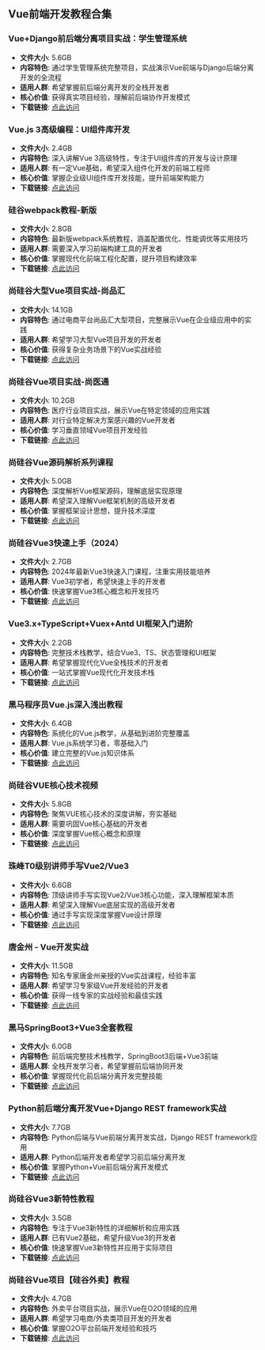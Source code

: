 ﻿## Vue前端开发教程合集

### Vue+Django前后端分离项目实战：学生管理系统
- **文件大小**: 5.6GB
- **内容特色**: 通过学生管理系统完整项目，实战演示Vue前端与Django后端分离开发的全流程
- **适用人群**: 希望掌握前后端分离开发的全栈开发者
- **核心价值**: 获得真实项目经验，理解前后端协作开发模式
- **下载链接**: [点此访问](https://pan.quark.cn/s/7ab27e944945)

### Vue.js 3高级编程：UI组件库开发
- **文件大小**: 2.4GB
- **内容特色**: 深入讲解Vue 3高级特性，专注于UI组件库的开发与设计原理
- **适用人群**: 有一定Vue基础，希望深入组件化开发的前端工程师
- **核心价值**: 掌握企业级UI组件库开发技能，提升前端架构能力
- **下载链接**: [点此访问](https://pan.quark.cn/s/cae90466928f)

### 硅谷webpack教程-新版
- **文件大小**: 2.8GB
- **内容特色**: 最新版webpack系统教程，涵盖配置优化、性能调优等实用技巧
- **适用人群**: 需要深入学习前端构建工具的开发者
- **核心价值**: 掌握现代化前端工程化配置，提升项目构建效率
- **下载链接**: [点此访问](https://pan.quark.cn/s/7dd1ab8d5c09)

### 尚硅谷大型Vue项目实战-尚品汇
- **文件大小**: 14.1GB
- **内容特色**: 通过电商平台尚品汇大型项目，完整展示Vue在企业级应用中的实践
- **适用人群**: 希望学习大型Vue项目开发的开发者
- **核心价值**: 获得复杂业务场景下的Vue实战经验
- **下载链接**: [点此访问](https://pan.quark.cn/s/5977cd2815a3)

### 尚硅谷Vue项目实战-尚医通
- **文件大小**: 10.2GB
- **内容特色**: 医疗行业项目实战，展示Vue在特定领域的应用实践
- **适用人群**: 对行业特定解决方案感兴趣的Vue开发者
- **核心价值**: 学习垂直领域Vue项目开发经验
- **下载链接**: [点此访问](https://pan.quark.cn/s/43ff8a8e522a)

### 尚硅谷Vue源码解析系列课程
- **文件大小**: 5.0GB
- **内容特色**: 深度解析Vue框架源码，理解底层实现原理
- **适用人群**: 希望深入理解Vue框架机制的高级开发者
- **核心价值**: 掌握框架设计思想，提升技术深度
- **下载链接**: [点此访问](https://pan.quark.cn/s/e011c07f7599)

### 尚硅谷Vue3快速上手（2024）
- **文件大小**: 2.7GB
- **内容特色**: 2024年最新Vue3快速入门课程，注重实用技能培养
- **适用人群**: Vue3初学者，希望快速上手的开发者
- **核心价值**: 快速掌握Vue3核心概念和开发技巧
- **下载链接**: [点此访问](https://pan.quark.cn/s/c7676fe9835f)

### Vue3.x+TypeScript+Vuex+Antd UI框架入门进阶
- **文件大小**: 2.2GB
- **内容特色**: 完整技术栈教学，结合Vue3、TS、状态管理和UI框架
- **适用人群**: 希望掌握现代化Vue全栈技术的开发者
- **核心价值**: 一站式掌握Vue现代化开发技术栈
- **下载链接**: [点此访问](https://pan.quark.cn/s/c4de2b61dfa5)

### 黑马程序员Vue.js深入浅出教程
- **文件大小**: 6.4GB
- **内容特色**: 系统化的Vue.js教学，从基础到进阶完整覆盖
- **适用人群**: Vue.js系统学习者，零基础入门
- **核心价值**: 建立完整的Vue.js知识体系
- **下载链接**: [点此访问](https://pan.quark.cn/s/7e5e9adbaafd)

### 尚硅谷VUE核心技术视频
- **文件大小**: 5.8GB
- **内容特色**: 聚焦VUE核心技术的深度讲解，夯实基础
- **适用人群**: 需要巩固Vue核心基础的开发者
- **核心价值**: 深度掌握Vue核心概念和原理
- **下载链接**: [点此访问](https://pan.quark.cn/s/0345456fabeb)

### 珠峰T0级别讲师手写Vue2/Vue3
- **文件大小**: 6.6GB
- **内容特色**: 顶级讲师手写实现Vue2/Vue3核心功能，深入理解框架本质
- **适用人群**: 希望深入理解Vue底层实现的高级开发者
- **核心价值**: 通过手写实现深度掌握Vue设计原理
- **下载链接**: [点此访问](https://pan.quark.cn/s/ab6f2ce33c1a)

### 唐金州 - Vue开发实战
- **文件大小**: 11.5GB
- **内容特色**: 知名专家唐金州亲授的Vue实战课程，经验丰富
- **适用人群**: 希望学习专家级Vue开发经验的开发者
- **核心价值**: 获得一线专家的实战经验和最佳实践
- **下载链接**: [点此访问](https://pan.quark.cn/s/92d926ba1a98)

### 黑马SpringBoot3+Vue3全套教程
- **文件大小**: 6.0GB
- **内容特色**: 前后端完整技术栈教学，SpringBoot3后端+Vue3前端
- **适用人群**: 全栈开发学习者，希望掌握前后端协同开发
- **核心价值**: 掌握现代化前后端分离开发完整技能
- **下载链接**: [点此访问](https://pan.quark.cn/s/c0906352bb7f)

### Python前后端分离开发Vue+Django REST framework实战
- **文件大小**: 7.7GB
- **内容特色**: Python后端与Vue前端分离开发实战，Django REST framework应用
- **适用人群**: Python后端开发者希望学习前后端分离开发
- **核心价值**: 掌握Python+Vue前后端分离开发模式
- **下载链接**: [点此访问](https://pan.quark.cn/s/86dbadb793bc)

### 尚硅谷Vue3新特性教程
- **文件大小**: 3.5GB
- **内容特色**: 专注于Vue3新特性的详细解析和应用实践
- **适用人群**: 已有Vue2基础，希望升级Vue3的开发者
- **核心价值**: 快速掌握Vue3新特性并应用于实际项目
- **下载链接**: [点此访问](https://pan.quark.cn/s/17fce32ba5b3)

### 尚硅谷Vue项目【硅谷外卖】教程
- **文件大小**: 4.7GB
- **内容特色**: 外卖平台项目实战，展示Vue在O2O领域的应用
- **适用人群**: 希望学习电商/外卖类项目开发的开发者
- **核心价值**: 掌握O2O平台前端开发经验和技巧
- **下载链接**: [点此访问](https://pan.quark.cn/s/4f486bb78bc6)